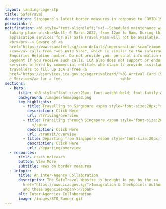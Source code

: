 ```yaml
---
layout: landing-page-stp
title: SafeTravel
description: Singapore’s latest border measures in response to COVID-19
permalink: /
notification: <h6 style="text-align:left;"><!--Scheduled maintenance will be
  taking place on:<br>&bull; 6 March 2022, from 12am to 8am. During this period,
  application services for all Safe Travel Pass will not be available.
  <br><br>--> Beware of <a
  href="https://www.scamalert.sg/scam-details/impersonation-scam">impersonation
  scam</a> calls from "+65 6812 5555", which is similar to the SafeTravel
  Enquiries Helpline number. Do not provide your personal information or make
  payment if you receive such calls. ICA also does not support or endorse
  services offered by commercial entities who claim to provide assistance to
  travellers to fill up ICA's free <a
  href="https://eservices.ica.gov.sg/sgarrivalcard/">SG Arrival Card (SGAC)
  e-Service</a> for a fee.                          </h6>
sections:
  - hero:
      title: <h3 style="font-size:20px; font-weight:bold; font-family:Arial; letter-spacing:0; line-height:1.35em; color:#333;">Singapore has implemented Safe Travel Lanes to facilitate travel while safeguarding public health amidst the COVID-19 pandemic. <br/><br/> Click the buttons below for the latest information on Safe Travel arrangements for arrival, transit or departure.</h3>
      background: /images/homepage2.png
      key_highlights:
        - title: Travelling to Singapore <span style="font-size:20px;"> &#187; </span>
          description: Click Here
          url: /arriving/overview
        - title: Transiting through Singapore <span style="font-size:20px;"> &#187;
            </span>
          description: Click Here
          url: /transit/overview
        - title: Departing from Singapore <span style="font-size:20px;"> &#187; </span>
          description: Click Here
          url: /departing/overview
  - resources:
      title: Press Releases
      button: View More
      subtitle: News on border measures
  - infopic:
      title: An Inter-Agency Collaboration
      description: The SafeTravel Website is brought to you by the <a
        href="https://www.ica.gov.sg/">Immigration & Checkpoints Authority</a>
        and these agencies<span>:</span>
      alt: Inter Agencies Collaboration
      image: /images/STO_Banner.gif
---
```

